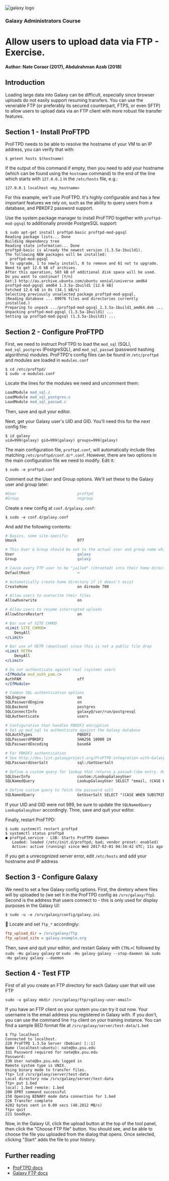 ![galaxy logo](../../docs/shared-images/galaxy_logo_25percent_transparent.png)

### Galaxy Administrators Course

# Allow users to upload data via FTP - Exercise.

#### Author: Nate Coraor (2017), Abdulrahman Azab (2018)

## Introduction

Loading large data into Galaxy can be difficult, especially since browser uploads do not easily support resuming transfers. You can use the venerable FTP (or preferably its secured counterpart, FTPS, or even SFTP) to allow users to upload data via an FTP client with more robust file transfer features.

## Section 1 - Install ProFTPD

ProFTPD needs to be able to resolve the hostname of your VM to an IP address, you can verify that with:

```shell
$ getent hosts $(hostname)
```

If the output of this command if empty, then you need to add your hostname (which can be found using the `hostname` command) to the end of the line which starts with `127.0.0.1` in the `/etc/hosts` file, e.g.:

```
127.0.0.1 localhost <my_hostname>
```

For this example, we'll use ProFTPD. It's highly configurable and has a few important features we rely on, such as the ability to query users from a database, and PBKDF2 password support.

Use the system package manager to install ProFTPD together with `proftpd-mod-pgsql` to additionally provide PostgreSQL support:

```console
$ sudo apt-get install proftpd-basic proftpd-mod-pgsql
Reading package lists... Done
Building dependency tree
Reading state information... Done
proftpd-basic is already the newest version (1.3.5a-1build1).
The following NEW packages will be installed:
  proftpd-mod-pgsql
0 to upgrade, 1 to newly install, 0 to remove and 61 not to upgrade.
Need to get 12.6 kB of archives.
After this operation, 503 kB of additional disk space will be used.
Do you want to continue? [Y/n]
Get:1 http://au.archive.ubuntu.com/ubuntu xenial/universe amd64 proftpd-mod-pgsql amd64 1.3.5a-1build1 [12.6 kB]
Fetched 12.6 kB in 0s (34.1 kB/s)
Selecting previously unselected package proftpd-mod-pgsql.
(Reading database ... 89076 files and directories currently installed.)
Preparing to unpack .../proftpd-mod-pgsql_1.3.5a-1build1_amd64.deb ...
Unpacking proftpd-mod-pgsql (1.3.5a-1build1) ...
Setting up proftpd-mod-pgsql (1.3.5a-1build1) ...
```

## Section 2 - Configure ProFTPD

First, we need to instruct ProFTPD to load the `mod_sql` (SQL), `mod_sql_postgres` (PostgreSQL), and `mod_sql_passwd` (password hashing algorithms) modules. ProFTPD's config files can be found in `/etc/proftpd` and modules are loaded in `modules.conf`

```
$ cd /etc/proftpd/
$ sudo -e modules.conf
```

Locate the lines for the modules we need and uncomment them:

```apache
LoadModule mod_sql.c
LoadModule mod_sql_postgres.c
LoadModule mod_sql_passwd.c
```

Then, save and quit your editor.

Next, get your Galaxy user's UID and GID. You'll need this for the next config file:

```console
$ id galaxy
uid=999(galaxy) gid=999(galaxy) groups=999(galaxy)
```

The main configuration file, `proftpd.conf`, will automatically include files matching `/etc/proftpd/conf.d/*.conf`. However, there are two options in the main configuration file we need to modify. Edit it:

```console
$ sudo -e proftpd.conf
```

Comment out the User and Group options. We'll set these to the Galaxy user and group later:

```apache
#User                           proftpd
#Group                          nogroup
```

Create a new config at `conf.d/galaxy.conf`:

```console
$ sudo -e conf.d/galaxy.conf
```

And add the following contents:

```apache
# Basics, some site-specific
Umask                           077

# This User & Group should be set to the actual user and group name which matches the UID & GID you will specify later in the SQLNamedQuery.
User                            galaxy
Group                           galaxy

# Cause every FTP user to be "jailed" (chrooted) into their home directory
DefaultRoot                     ~

# Automatically create home directory if it doesn't exist
CreateHome                      on dirmode 700

# Allow users to overwrite their files
AllowOverwrite                  on

# Allow users to resume interrupted uploads
AllowStoreRestart               on

# Bar use of SITE CHMOD
<Limit SITE_CHMOD>
    DenyAll
</Limit>

# Bar use of RETR (download) since this is not a public file drop
<Limit RETR>
    DenyAll
</Limit>

# Do not authenticate against real (system) users
<IfModule mod_auth_pam.c>
AuthPAM                         off
</IfModule>

# Common SQL authentication options
SQLEngine                       on
SQLPasswordEngine               on
SQLBackend                      postgres
SQLConnectInfo                  galaxy@/var/run/postgresql
SQLAuthenticate                 users

# Configuration that handles PBKDF2 encryption
# Set up mod_sql to authenticate against the Galaxy database
SQLAuthTypes                    PBKDF2
SQLPasswordPBKDF2               SHA256 10000 24
SQLPasswordEncoding             base64

# For PBKDF2 authentication
# See http://dev.list.galaxyproject.org/ProFTPD-integration-with-Galaxy-td4660295.html
SQLPasswordUserSalt             sql:/GetUserSalt

# Define a custom query for lookup that returns a passwd-like entry. Replace '999' with the UID and GID of the user running the Galaxy server
SQLUserInfo                     custom:/LookupGalaxyUser
SQLNamedQuery                   LookupGalaxyUser SELECT "email, (CASE WHEN substring(password from 1 for 6) = 'PBKDF2' THEN substring(password from 38 for 69) ELSE password END) AS password2,999,999,'/srv/galaxy/ftp/%U','/bin/bash' FROM galaxy_user WHERE email='%U'"

# Define custom query to fetch the password salt
SQLNamedQuery                   GetUserSalt SELECT "(CASE WHEN SUBSTRING (password from 1 for 6) = 'PBKDF2' THEN SUBSTRING (password from 21 for 16) END) AS salt FROM galaxy_user WHERE email='%U'"
```

If your UID and GID were not 999, be sure to update the `SQLNamedQuery LookupGalaxyUser` accordingly. Thne, save and quit your editor.

Finally, restart ProFTPD:

```console
$ sudo systemctl restart proftpd
$ systemctl status proftpd
● proftpd.service - LSB: Starts ProFTPD daemon
   Loaded: loaded (/etc/init.d/proftpd; bad; vendor preset: enabled)
   Active: active (running) since Wed 2017-02-01 04:34:42 UTC; 11s ago
```
If you get a unrecognized server error, edit `/etc/hosts` and add your hostname and IP address

## Section 3 - Configure Galaxy

We need to set a few Galaxy config options. First, the diretory where files will by uploaded to (we set it in the ProFTPD config as `/srv/galaxy/ftp`). Second is the address that users connect to - this is only used for display purposes in the Galaxy UI:

```console
$ sudo -u -e /srv/galaxy/config/galaxy.ini
```

Locate and set `ftp_*` accordingly:

```ini
ftp_upload_dir = /srv/galaxy/ftp
ftp_upload_site = galaxy.example.org
```

Then, save and quit your editor, and restart Galaxy with `CTRL+C` followed by `sudo -Hu galaxy galaxy` or `sudo -Hu galaxy galaxy --stop-daemon && sudo -Hu galaxy galaxy --daemon`

## Section 4 - Test FTP

First of all you create an FTP directory for each Galaxy user that will use FTP

```console
sudo -u galaxy mkdir /srv/galaxy/ftp/<galaxy-user-email>
```

If you have an FTP client on your system you can try it out now. Your username is the email address you registered in Galaxy with. If you don't, you can use the command line `ftp` client on your training instance. You can find a sample BED format file at `/srv/galaxy/server/test-data/1.bed`

```console
$ ftp localhost
Connected to localhost.
220 ProFTPD 1.3.5a Server (Debian) [::1]
Name (localhost:ubuntu): nate@bx.psu.edu
331 Password required for nate@bx.psu.edu
Password:
230 User nate@bx.psu.edu logged in
Remote system type is UNIX.
Using binary mode to transfer files.
ftp> lcd /srv/galaxy/server/test-data
Local directory now /srv/galaxy/server/test-data
ftp> put 1.bed
local: 1.bed remote: 1.bed
200 EPRT command successful
150 Opening BINARY mode data connection for 1.bed
226 Transfer complete
4202 bytes sent in 0.00 secs (48.2812 MB/s)
ftp> quit
221 Goodbye.
```

Now, in the Galaxy UI, click the upload button at the top of the tool panel, then click the "Choose FTP file" button. You should see, and be able to choose the file you uploaded from the dialog that opens. Once selected, clicking "Start" adds the file to your history.

## Further reading

- [ProFTPD docs](http://www.proftpd.org/docs/)
- [Galaxy FTP docs](https://wiki.galaxyproject.org/Admin/Config/UploadviaFTP)
